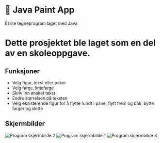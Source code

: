 # 🎨 Java Paint App

Et lite tegneprogram laget med Java.
# Dette prosjektet ble laget som en del av en skoleoppgave.

## Funksjoner
- Velg figur, tekst eller peker
- Velg farge, linjefarge
- Skriv inn ønsket tekst
- Endre størrelsen på teksten
- Velg eksisterende figur for å flytte rundt i pane, flytt frem og bak, bytte farger og slette

## Skjermbilder
![Program skjermbilde 2](https://github.com/user-attachments/assets/777bbb21-e629-45d2-b3e7-687c00a7e93e)
![Program skjermbilde 1](https://github.com/user-attachments/assets/402942f2-fa22-4f51-8255-7a4c773ce382)
![Program skjermbilde 3](https://github.com/user-attachments/assets/b87d2f61-706d-46f7-8807-fc0dab82c9b1)
